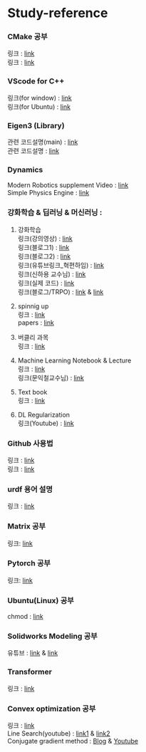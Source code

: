 # Study-reference

### CMake 공부
링크 : [link](https://www.tuwlab.com/index.php?mid=ece&category=7074)\
링크 : [link](https://gist.github.com/graykode/5972396e8c00ff7b704938643f95fd72)

### VScode for C++ 
링크(for window) : [link](https://velog.io/@youhyeoneee/%ED%99%98%EA%B2%BD-%EC%84%A4%EC%A0%95-VS-Code-%EC%97%90%EC%84%9C-CC-%EC%BD%94%EB%94%A9-%ED%99%98%EA%B2%BD-%EA%B5%AC%EC%B6%95%ED%95%98%EA%B8%B0-Windows)\
링크(for Ubuntu) : [link](https://swiftcam.tistory.com/388)

### Eigen3 (Library)
관련 코드설명(main) : [link](https://runebook.dev/ko/docs/eigen3/-index-)\
관련 코드설명 : [link](https://runebook.dev/ko/docs/eigen3/group__quickrefpage) 

### Dynamics
Modern Robotics supplement Video : [link](https://modernrobotics.northwestern.edu/nu-gm-book-resource/introduction-autoplay/#department)\
Simple Physics Engine : [link](http://www.ode.org/ode-userguide-021107.html)

### 강화학습 & 딥러닝 & 머신러닝 :
1. 강화학습 \
링크(강의영상) : [link](https://www.youtube.com/watch?v=2pWv7GOvuf0&list=PLqYmG7hTraZDM-OYHWgPebj2MfCFzFObQ&ab_channel=DeepMind)\
링크(블로그1) : [link](https://daeson.tistory.com/category/Reinforcement%20Learning)\
링크(블로그2) : [link](https://sumniya.tistory.com/2)\
링크(유튜브링크_혁편하임) : [link](https://www.youtube.com/watch?v=cvctS4xWSaU&list=PL_iJu012NOxehE8fdF9me4TLfbdv3ZW8g&index=1)\
링크(신하용 교수님) : [link](https://kooc.kaist.ac.kr/reinforcement)\
링크(실제 코드) : [link](https://github.com/dennybritz/reinforcement-learning)\
링크(블로그/TRPO) : [link](https://hiddenbeginner.github.io/rl/2022/09/18/trpo.html) & [link](https://rlwithme.tistory.com/6)

3. spinnig up \
링크 : [link](https://spinningup.openai.com/en/latest/spinningup/rl_intro.html)\
papers : [link](https://spinningup.openai.com/en/latest/spinningup/keypapers.html)

4. 버클리 과목 \
링크 : [link](https://rail.eecs.berkeley.edu/deeprlcourse/)

5. Machine Learning Notebook & Lecture \
링크 : [link](https://calvinfeng.gitbook.io/machine-learning-notebook/supervised-learning/recurrent-neural-network/long_short_term_memory)\
링크(문익철교수님) : [link](https://kooc.kaist.ac.kr/machinelearning1_17)

6. Text book \
링크 : [link](https://web.stanford.edu/class/psych209/Readings/SuttonBartoIPRLBook2ndEd.pdf)

7. DL Regularization \
링크(Youtube) : [link](https://www.youtube.com/watch?v=pJCcGK5omhE&t=21s)

### Github 사용법
링크 : [link](https://backlog.com/git-tutorial/kr/)\
링크 : [link](https://jayeon8282.tistory.com/4)

### urdf 용어 설명
링크 : [link](http://wiki.ros.org/urdf/XML)

### Matrix 공부 
링크: [link](https://www.math.uwaterloo.ca/~hwolkowi/matrixcookbook.pdf)

### Pytorch 공부
링크: [link](https://gaussian37.github.io/dl-pytorch-snippets/)

### Ubuntu(Linux) 공부
chmod : [link](https://recipes4dev.tistory.com/175)

### Solidworks Modeling 공부
유튜브 : [link](https://www.youtube.com/watch?v=1_I0vJlumNw&list=PLQ2qPc8jRj4Pei8QThexFRA4QF7_J_Qx5) & [link](https://www.youtube.com/watch?v=oql6o_2hZJA&list=PLQ2qPc8jRj4NFaOFiY91TW9LYZHYEgVtv)

### Transformer 
링크 : [link](https://github.com/InhyeokYoo/PyTorch-tutorial-text/blob/master/SEQUENCE_TO_SEQUENCE_MODELING_WITH_NN_TRANSFORMER_AND_TORCHTEXT.ipynb)

### Convex optimization 공부
링크 : [link](https://convex-optimization-for-all.github.io/)\
Line Search(youtube) : [link1](https://www.youtube.com/watch?v=CvQey4HM78g) & [link2](https://www.youtube.com/watch?v=lfoLOx1zWUw)\
Conjugate gradient method : [Blog](https://joonleesky.github.io/posts/Conjugate_Gradient/) & [Youtube](https://www.youtube.com/watch?v=2ErDXE3o1z4)
